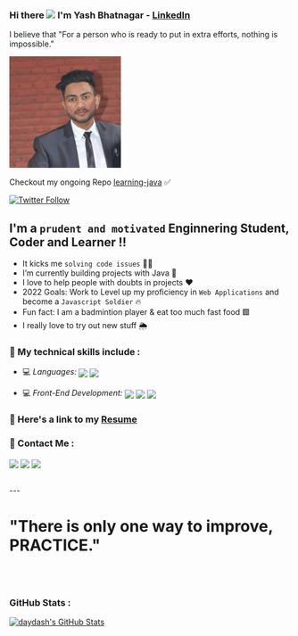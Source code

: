### Hi there <img src="https://github.com/TheDudeThatCode/TheDudeThatCode/blob/master/Assets/Hi.gif" width="29px"> I'm **Yash Bhatnagar** - [LinkedIn][website] 

I believe that "For a person who is ready to put in extra efforts, nothing is impossible."


<img src="./daydash.jpg" height="200px">

Checkout my ongoing Repo [learning-java](https://github.com/daydash/leaning-java)  ✅ 

[![Twitter Follow](https://img.shields.io/twitter/follow/maiyashhoon?color=1DA1F2&logo=twitter&style=for-the-badge)](https://twitter.com/intent/follow?screen_name=maiyashhoon)

## I'm a `prudent and motivated` Enginnering Student, Coder and Learner !!

- It kicks me `solving code issues` 🔭💛
- I’m currently building projects with Java 🔵
- I love to help people with doubts in projects ❤️
- 2022 Goals: Work to Level up my proficiency in `Web Applications` and become a `Javascript Soldier` 🔥
- Fun fact: I am a badmintion player & eat too much fast food 🟩
- I really love to try out new stuff 🌦️


### 📌 My technical skills include :

 - 💻 *Languages:*  <img align="center" height="30" src="https://img.icons8.com/color/144/000000/java.png"/> <img align="center" height="30" src="https://img.icons8.com/external-tal-revivo-shadow-tal-revivo/144/000000/external-cplusplus-a-general-purpose-descriptive-programming-computer-language-logo-shadow-tal-revivo.png"/>

 - 💻 *Front-End Development:* <img align="center" height="30" src="https://img.icons8.com/color/144/000000/html-5.png"/> <img align="center" height="30" src="https://img.icons8.com/color/144/000000/css3.png"/> <img align="center" height="30" src="https://img.icons8.com/color/144/000000/javascript.png"/>


### 📌 Here's a link to my [Resume](https://drive.google.com/file/d/1W05hawQfawAnV5HLNT5JrZ9d-_2IKRk4/view?usp=sharing)


### 📌 Contact Me :

[<img align="center" height="40" src="https://img.icons8.com/color/144/000000/linkedin.png"/>](https://www.linkedin.com/in/daydash/)
[<img align="center" height="40" src="https://img.icons8.com/fluent/144/000000/twitter.png"/>](https://twitter.com/maiyashhoon)
[<img align="center" height="40" src="https://img.icons8.com/fluent/144/000000/instagram-new.png"/>](https://www.instagram.com/theyashbhatnagar/)
   

<br />
<!-- <br /> -->
---

[website]: https://www.linkedin.com/in/daydash/
[twitter]: https://twitter.com/maiyashhoon
[instagram]: https://instagram.com/theyashbhatnagar
[linkedin]: https://linkedin.com/in/daydash

# "There is only one way to improve, PRACTICE."

<br />
<br />

### GitHub Stats :

[![daydash's GitHub Stats](https://github-readme-streak-stats.herokuapp.com/?user=daydash&theme=dark)](https://github.com/daydash)
